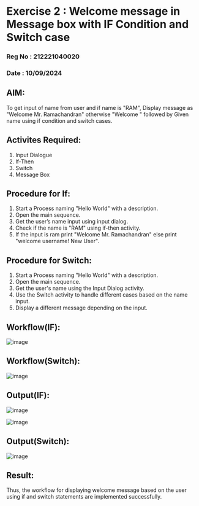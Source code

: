 # Exercise 2 : Welcome message in Message box with IF Condition and Switch case

### Reg No : 212221040020

### Date : 10/09/2024

## AIM: 
  To get input of name from user and if name is "RAM", Display message as "Welcome Mr. Ramachandran" otherwise "Welcome " followed by Given name using if condition and switch cases.

## Activites Required:
  1. Input Dialogue
  2. If-Then
  3. Switch
  4. Message Box

## Procedure for If:
  1. Start a Process naming "Hello World" with a description.
  2. Open the main sequence.
  3. Get the user’s name input using input dialog.
  4. Check if the name is "RAM" using if-then activity.
  5. If the input is ram print "Welcome Mr. Ramachandran" else print "welcome username! New User".

## Procedure for Switch:
  1. Start a Process naming "Hello World" with a description.
  2. Open the main sequence.
  3. Get the user's name using the Input Dialog activity.
  4. Use the Switch activity to handle different cases based on the name input.
  5. Display a different message depending on the input.

## Workflow(IF):
![image](https://github.com/user-attachments/assets/5833f6d6-58a3-4565-aaf9-7ef5e4b573d1)


## Workflow(Switch):
![image](https://github.com/user-attachments/assets/0b6faf63-75a4-4a59-b6d5-5b1ac2948b9c)


## Output(IF):
![image](https://github.com/user-attachments/assets/b2aebe1c-09b8-41f3-8e60-6383dee9235d)


![image](https://github.com/user-attachments/assets/75f305bf-31af-4a13-8460-a39110690e5f)


## Output(Switch):
![image](https://github.com/user-attachments/assets/422e98b8-fd83-44ed-8c08-9e1718a42714)


## Result:
  Thus, the workflow for displaying welcome message based on the user using if and switch statements are implemented successfully. 
